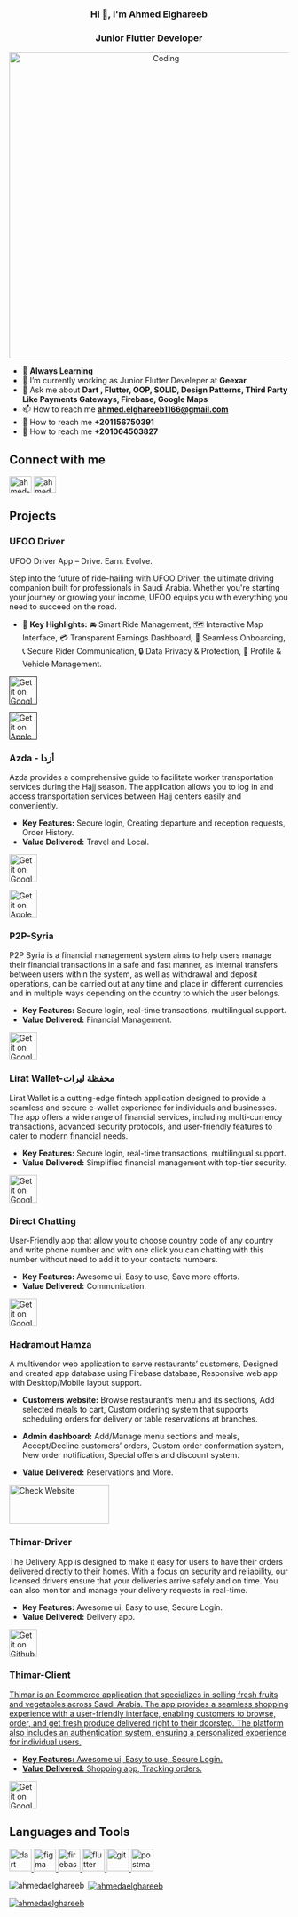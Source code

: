<h3 align="center">Hi 👋, I'm Ahmed Elghareeb</h3>
<h3 align="center">Junior Flutter Developer</h3>

<p align="center"> <img alt="Coding" src="https://camo.githubusercontent.com/9224a15bbd19965870752df3bb338d0c359778e20ce4ffff5cd08364f63a4470/68747470733a2f2f6d69726f2e6d656469756d2e636f6d2f6d61782f313336302f312a495247486d69477361313673746564517649615a66772e676966" data-canonical-src="https://miro.medium.com/max/1360/1*IRGHmiGsa16stedQvIaZfw.gif" style="max-width: 100%; display: inline-block;" data-target="animated-image.originalImage" width="550"/> </p>

- 💫 **Always Learning**
- 🏤 I’m currently working as Junior Flutter Develeper at **Geexar**
- 💬 Ask me about **Dart , Flutter, OOP, SOLID, Design Patterns, Third Party Like Payments Gateways, Firebase, Google Maps**
- 📫 How to reach me **ahmed.elghareeb1166@gmail.com**
- 📱 How to reach me **+201156750391**
- 📲 How to reach me **+201064503827**

<h2 tabindex="-1" class="heading-element" dir="auto"> Connect with me </h2>

<p align="left">
<a href="https://linkedin.com/in/ahmed-elghareeb8" target="blank"><img align="center" src="https://raw.githubusercontent.com/rahuldkjain/github-profile-readme-generator/master/src/images/icons/Social/linked-in-alt.svg" alt="ahmed-elghareeb8" height="30" width="40" /></a>
<a href="https://wa.me/+201156750391" target="blank"><img align="center" src="https://raw.githubusercontent.com/rahuldkjain/github-profile-readme-generator/master/src/images/icons/Social/whatsapp.svg" alt="ahmed.a.elgharib" height="30" width="40" /></a>
</p>


<h2 tabindex="-1" class="heading-element" dir="auto"> Projects </h2>

### UFOO Driver
UFOO Driver App – Drive. Earn. Evolve.

Step into the future of ride-hailing with UFOO Driver, the ultimate driving companion built for professionals in Saudi Arabia. Whether you're starting your journey or growing your income, UFOO equips you with everything you need to succeed on the road.

- 🔐 **Key Highlights:** 
🚘 Smart Ride Management, 🗺️ Interactive Map Interface, 💳 Transparent Earnings Dashboard, 📄 Seamless Onboarding, 📞 Secure Rider Communication, 🔒 Data Privacy & Protection, 🧾 Profile & Vehicle Management.

[<img src="https://user-images.githubusercontent.com/50374022/152713461-d367ec7a-687b-40ca-a881-30e49d69821c.png"
alt='Get it on Google Play'
height="50">]() 

[<img src="https://developer.apple.com/assets/elements/badges/download-on-the-app-store.svg"
alt='Get it on Apple Store'
height="50">]()

### Azda - أزدا
Azda provides a comprehensive guide to facilitate worker transportation services during the Hajj season. The application allows you to log in and access transportation services between Hajj centers easily and conveniently.

- **Key Features:** Secure login, Creating departure and reception requests, Order History.
- **Value Delivered:** Travel and Local.

[<img src="https://user-images.githubusercontent.com/50374022/152713461-d367ec7a-687b-40ca-a881-30e49d69821c.png"
alt='Get it on Google Play'
height="50">](https://play.google.com/store/apps/details?id=sa.azda_v2.app) 

[<img src="https://developer.apple.com/assets/elements/badges/download-on-the-app-store.svg"
alt='Get it on Apple Store'
height="50">](https://apps.apple.com/eg/app/azda/id6499463779)

### P2P-Syria
P2P Syria is a financial management system aims to help users manage their financial transactions in a safe and fast manner, as internal transfers between users within the system, as well as withdrawal and deposit operations, can be carried out at any time and place in different currencies and in multiple ways depending on the country to which the user belongs.

- **Key Features:** Secure login, real-time transactions, multilingual support.
- **Value Delivered:** Financial Management.

[<img src="https://user-images.githubusercontent.com/50374022/152713461-d367ec7a-687b-40ca-a881-30e49d69821c.png"
alt='Get it on Google Play'
height="50">](https://play.google.com/store/apps/details?id=com.p2psyria.app)

### Lirat Wallet-محفظة ليرات
Lirat Wallet is a cutting-edge fintech application designed to provide a seamless and secure e-wallet experience for individuals and businesses.
The app offers a wide range of financial services, including multi-currency transactions, advanced security protocols,
and user-friendly features to cater to modern financial needs.

- **Key Features:** Secure login, real-time transactions, multilingual support.
- **Value Delivered:** Simplified financial management with top-tier security.

[<img src="https://user-images.githubusercontent.com/50374022/152713461-d367ec7a-687b-40ca-a881-30e49d69821c.png"
alt='Get it on Google Play'
height="50">](https://play.google.com/store/apps/details?id=store.lirat.paymoney)

### Direct Chatting
User-Friendly app that allow you to choose country code of any country and write phone number and with one click you can chatting with this number without need to add it to your contacts numbers.

- **Key Features:** Awesome ui, Easy to use, Save more efforts.
- **Value Delivered:** Communication.

[<img src="https://user-images.githubusercontent.com/50374022/152713461-d367ec7a-687b-40ca-a881-30e49d69821c.png"
alt='Get it on Google Play'
height="50">](https://play.google.com/store/apps/details?id=com.ahmedaelghareeb.whatsapp_messaging)

### Hadramout Hamza
A multivendor web application to serve restaurants’ customers, Designed and created app database using Firebase database, Responsive web app with Desktop/Mobile layout support.

- **Customers website:** Browse restaurant’s menu and its sections, Add selected meals to cart, Custom ordering system that supports scheduling orders for delivery or table reservations at branches.

- **Admin dashboard:** Add/Manage menu sections and meals, Accept/Decline customers’ orders, Custom order conformation system, New order notification, Special offers and discount system.
  
- **Value Delivered:** Reservations and More.

<a href="https://hadramout-hamza.com" rel="nofollow"><img src="https://hadramout-hamza.com/splash/img/dark-1x.png" alt="Check Website" height="70" width="180" style="max-width: 100%;"></a>

### Thimar-Driver
The Delivery App is designed to make it easy for users to have their orders delivered directly to their homes. With a focus on security and reliability, our licensed drivers ensure that your deliveries arrive safely and on time. You can also monitor and manage your delivery requests in real-time.

- **Key Features:** Awesome ui, Easy to use, Secure Login.
- **Value Delivered:** Delivery app.

<a href="https://github.com/AhmedAElghareeb/Thimar_Driver" rel="nofollow"><img src="https://camo.githubusercontent.com/d836718b226b3b053c3b7256e3953487f04e0307c12b2853f58c8f4280a335d9/68747470733a2f2f6d69726f2e6d656469756d2e636f6d2f6d61782f343030302f312a3848487067584a6b63366a5153694e543432456942672e706e67" alt="Get it on Github" height="50" data-canonical-src="https://miro.medium.com/max/4000/1*8HHpgXJkc6jQSiNT42EiBg.png" style="max-width: 100%;">

### Thimar-Client
Thimar is an Ecommerce application that specializes in selling fresh fruits and vegetables across Saudi Arabia. The app provides a seamless shopping experience with a user-friendly interface, enabling customers to browse, order, and get fresh produce delivered right to their doorstep. The platform also includes an authentication system, ensuring a personalized experience for individual users.

- **Key Features:** Awesome ui, Easy to use, Secure Login.
- **Value Delivered:** Shopping app, Tracking orders.

<a href="https://play.google.com/store/apps/details?id=com.alalmiya.thamra&hl=ar" rel="nofollow"><img src="https://user-images.githubusercontent.com/50374022/152713461-d367ec7a-687b-40ca-a881-30e49d69821c.png" alt="Get it on Google Play" height="50" style="max-width: 100%;"></a>

<h2 tabindex="-1" class="heading-element" dir="auto"> Languages and Tools </h2>
<p align="left"> <a href="https://dart.dev" target="_blank" rel="noreferrer"> <img src="https://www.vectorlogo.zone/logos/dartlang/dartlang-icon.svg" alt="dart" width="40" height="40"/> </a> <a href="https://www.figma.com/" target="_blank" rel="noreferrer"> <img src="https://www.vectorlogo.zone/logos/figma/figma-icon.svg" alt="figma" width="40" height="40"/> </a> <a href="https://firebase.google.com/" target="_blank" rel="noreferrer"> <img src="https://www.vectorlogo.zone/logos/firebase/firebase-icon.svg" alt="firebase" width="40" height="40"/> </a> <a href="https://flutter.dev" target="_blank" rel="noreferrer"> <img src="https://www.vectorlogo.zone/logos/flutterio/flutterio-icon.svg" alt="flutter" width="40" height="40"/> </a> <a href="https://git-scm.com/" target="_blank" rel="noreferrer"> <img src="https://www.vectorlogo.zone/logos/git-scm/git-scm-icon.svg" alt="git" width="40" height="40"/> </a> <a href="https://postman.com" target="_blank" rel="noreferrer"> <img src="https://www.vectorlogo.zone/logos/getpostman/getpostman-icon.svg" alt="postman" width="40" height="40"/>

<p><img align="left" src="https://github-readme-stats.vercel.app/api/top-langs?username=ahmedaelghareeb&show_icons=true&locale=en&layout=compact" alt="ahmedaelghareeb" /></p>

<p>&nbsp;<img align="center" src="https://github-readme-stats.vercel.app/api?username=ahmedaelghareeb&show_icons=true&locale=en" alt="ahmedaelghareeb" /></p>

<p><img align="center" src="https://github-readme-streak-stats.herokuapp.com/?user=ahmedaelghareeb&" alt="ahmedaelghareeb" /></p>

